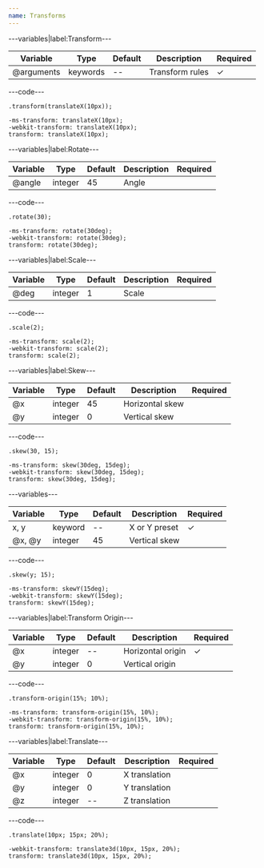 ```yaml
---
name: Transforms
---
```


---variables|label:Transform---

| Variable   | Type     | Default | Description     | Required |
| ---------- | -------- | ------- | --------------- | -------- |
| @arguments | keywords | --      | Transform rules | ✓ |

---code---

```less
.transform(translateX(10px));
```

```less
-ms-transform: translateX(10px);
-webkit-transform: translateX(10px);
transform: translateX(10px);
```

---variables|label:Rotate---

| Variable | Type    | Default | Description | Required |
| -------- | ------- | ------- | ----------- | -------- |
| @angle   | integer | 45      | Angle       |          |

---code---

```less
.rotate(30);
```

```less
-ms-transform: rotate(30deg);
-webkit-transform: rotate(30deg);
transform: rotate(30deg);
```

---variables|label:Scale---

| Variable | Type    | Default | Description | Required |
| -------- | ------- | ------- | ----------- | -------- |
| @deg     | integer | 1       | Scale       |          |


---code---

```less
.scale(2);
```

```less
-ms-transform: scale(2);
-webkit-transform: scale(2);
transform: scale(2);
```

---variables|label:Skew---

| Variable | Type    | Default | Description     | Required |
| -------- | ------- | ------- | --------------- | -------- |
| @x       | integer | 45      | Horizontal skew |          |
| @y       | integer | 0       | Vertical skew   |          |

---code---

```less
.skew(30, 15);
```

```less
-ms-transform: skew(30deg, 15deg);
-webkit-transform: skew(30deg, 15deg);
transform: skew(30deg, 15deg);
```

---variables---

| Variable | Type    | Default | Description   | Required |
| -------- | ------- | ------- | ------------- | -------- |
| x, y     | keyword | --      | X or Y preset | ✓ |
| @x, @y   | integer | 45      | Vertical skew |          |

---code---

```less
.skew(y; 15);
```

```less
-ms-transform: skewY(15deg);
-webkit-transform: skewY(15deg);
transform: skewY(15deg);
```

---variables|label:Transform Origin---

| Variable | Type    | Default | Description       | Required |
| -------- | ------- | ------- | ----------------- | -------- |
| @x       | integer | --      | Horizontal origin | ✓ |
| @y       | integer | 0       | Vertical origin   |          |

---code---

```less
.transform-origin(15%; 10%);
```

```less
-ms-transform: transform-origin(15%, 10%);
-webkit-transform: transform-origin(15%, 10%);
transform: transform-origin(15%, 10%);
```

---variables|label:Translate---

| Variable | Type    | Default | Description   | Required |
| -------- | ------- | ------- | ------------- | -------- |
| @x       | integer | 0       | X translation |          |
| @y       | integer | 0       | Y translation |          |
| @z       | integer | --      | Z translation |          |

---code---

```less
.translate(10px; 15px; 20%);
```

```less
-webkit-transform: translate3d(10px, 15px, 20%);
transform: translate3d(10px, 15px, 20%);
```